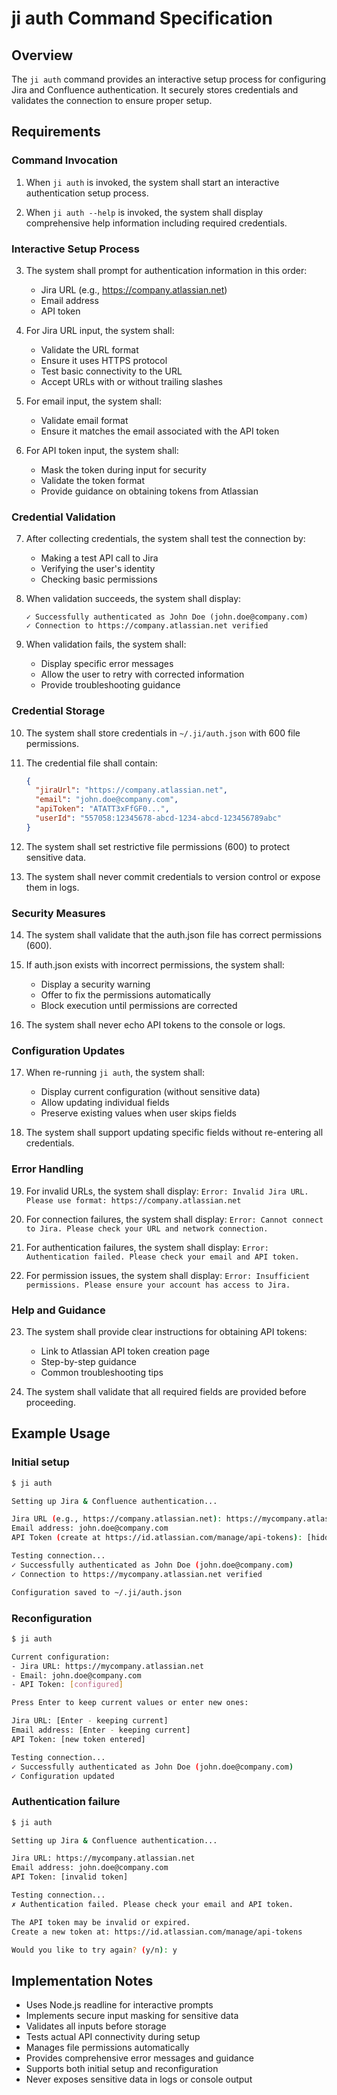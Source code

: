 # ji auth Command Specification

## Overview

The `ji auth` command provides an interactive setup process for configuring Jira and Confluence authentication. It securely stores credentials and validates the connection to ensure proper setup.

## Requirements

### Command Invocation

1. When `ji auth` is invoked, the system shall start an interactive authentication setup process.

2. When `ji auth --help` is invoked, the system shall display comprehensive help information including required credentials.

### Interactive Setup Process

3. The system shall prompt for authentication information in this order:
   - Jira URL (e.g., https://company.atlassian.net)
   - Email address
   - API token

4. For Jira URL input, the system shall:
   - Validate the URL format
   - Ensure it uses HTTPS protocol
   - Test basic connectivity to the URL
   - Accept URLs with or without trailing slashes

5. For email input, the system shall:
   - Validate email format
   - Ensure it matches the email associated with the API token

6. For API token input, the system shall:
   - Mask the token during input for security
   - Validate the token format
   - Provide guidance on obtaining tokens from Atlassian

### Credential Validation

7. After collecting credentials, the system shall test the connection by:
   - Making a test API call to Jira
   - Verifying the user's identity
   - Checking basic permissions

8. When validation succeeds, the system shall display:
   ```
   ✓ Successfully authenticated as John Doe (john.doe@company.com)
   ✓ Connection to https://company.atlassian.net verified
   ```

9. When validation fails, the system shall:
   - Display specific error messages
   - Allow the user to retry with corrected information
   - Provide troubleshooting guidance

### Credential Storage

10. The system shall store credentials in `~/.ji/auth.json` with 600 file permissions.

11. The credential file shall contain:
    ```json
    {
      "jiraUrl": "https://company.atlassian.net",
      "email": "john.doe@company.com",
      "apiToken": "ATATT3xFfGF0...",
      "userId": "557058:12345678-abcd-1234-abcd-123456789abc"
    }
    ```

12. The system shall set restrictive file permissions (600) to protect sensitive data.

13. The system shall never commit credentials to version control or expose them in logs.

### Security Measures

14. The system shall validate that the auth.json file has correct permissions (600).

15. If auth.json exists with incorrect permissions, the system shall:
    - Display a security warning
    - Offer to fix the permissions automatically
    - Block execution until permissions are corrected

16. The system shall never echo API tokens to the console or logs.

### Configuration Updates

17. When re-running `ji auth`, the system shall:
    - Display current configuration (without sensitive data)
    - Allow updating individual fields
    - Preserve existing values when user skips fields

18. The system shall support updating specific fields without re-entering all credentials.

### Error Handling

19. For invalid URLs, the system shall display:
    `Error: Invalid Jira URL. Please use format: https://company.atlassian.net`

20. For connection failures, the system shall display:
    `Error: Cannot connect to Jira. Please check your URL and network connection.`

21. For authentication failures, the system shall display:
    `Error: Authentication failed. Please check your email and API token.`

22. For permission issues, the system shall display:
    `Error: Insufficient permissions. Please ensure your account has access to Jira.`

### Help and Guidance

23. The system shall provide clear instructions for obtaining API tokens:
    - Link to Atlassian API token creation page
    - Step-by-step guidance
    - Common troubleshooting tips

24. The system shall validate that all required fields are provided before proceeding.

## Example Usage

### Initial setup
```bash
$ ji auth

Setting up Jira & Confluence authentication...

Jira URL (e.g., https://company.atlassian.net): https://mycompany.atlassian.net
Email address: john.doe@company.com
API Token (create at https://id.atlassian.com/manage/api-tokens): [hidden input]

Testing connection...
✓ Successfully authenticated as John Doe (john.doe@company.com)
✓ Connection to https://mycompany.atlassian.net verified

Configuration saved to ~/.ji/auth.json
```

### Reconfiguration
```bash
$ ji auth

Current configuration:
- Jira URL: https://mycompany.atlassian.net
- Email: john.doe@company.com
- API Token: [configured]

Press Enter to keep current values or enter new ones:

Jira URL: [Enter - keeping current]
Email address: [Enter - keeping current]
API Token: [new token entered]

Testing connection...
✓ Successfully authenticated as John Doe (john.doe@company.com)
✓ Configuration updated
```

### Authentication failure
```bash
$ ji auth

Setting up Jira & Confluence authentication...

Jira URL: https://mycompany.atlassian.net
Email address: john.doe@company.com
API Token: [invalid token]

Testing connection...
✗ Authentication failed. Please check your email and API token.

The API token may be invalid or expired.
Create a new token at: https://id.atlassian.com/manage/api-tokens

Would you like to try again? (y/n): y
```

## Implementation Notes

- Uses Node.js readline for interactive prompts
- Implements secure input masking for sensitive data
- Validates all inputs before storage
- Tests actual API connectivity during setup
- Manages file permissions automatically
- Provides comprehensive error messages and guidance
- Supports both initial setup and reconfiguration
- Never exposes sensitive data in logs or console output
